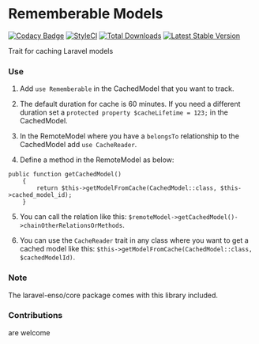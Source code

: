 # Rememberable Models
[![Codacy Badge](https://api.codacy.com/project/badge/Grade/36ec1babaf3e413793c41c54088baa86)](https://www.codacy.com/app/laravel-enso/rememberable?utm_source=github.com&utm_medium=referral&utm_content=laravel-enso/rememberable&utm_campaign=badger)
[![StyleCI](https://styleci.io/repos/90758167/shield?branch=master)](https://styleci.io/repos/90758167)
[![Total Downloads](https://poser.pugx.org/laravel-enso/rememberable/downloads)](https://packagist.org/packages/laravel-enso/rememberable)
[![Latest Stable Version](https://poser.pugx.org/laravel-enso/rememberable/version)](https://packagist.org/packages/laravel-enso/rememberable)

Trait for caching Laravel models

### Use

1. Add `use Rememberable` in the CachedModel that you want to track.

2. The default duration for cache is 60 minutes. If you need a different duration set a `protected property $cacheLifetime = 123;` in the CachedModel.

3. In the RemoteModel where you have a `belongsTo` relationship to the CachedModel add `use CacheReader`.

4. Define a method in the RemoteModel as below:

```
public function getCachedModel()
    {
        return $this->getModelFromCache(CachedModel::class, $this->cached_model_id);
    }
```

5. You can call the relation like this: `$remoteModel->getCachedModel()->chainOtherRelationsOrMethods`.

6. You can use the `CacheReader` trait in any class where you want to get a cached model like this: `$this->getModelFromCache(CachedModel::class, $cachedModelId)`.

### Note

The laravel-enso/core package comes with this library included.

### Contributions

are welcome